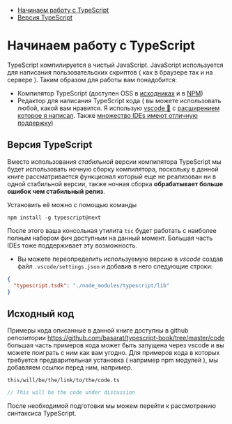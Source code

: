 * [Начинаем работу с TypeScript](#getting-started-with-typescript)
* [Версия TypeScript](#typescript-version)

# Начинаем работу с TypeScript

TypeScript компилируется в чистый JavaScript. JavaScript используется для написания пользовательских скриптов ( как в браузере так и на сервере ). Таким образом для работы вам понадобится:

* Компилятор TypeScript (доступен OSS в [исходниках](https://github.com/Microsoft/TypeScript/) и в [NPM](https://www.npmjs.com/package/typescript))
* Редактор для написания TypeScript кода ( вы можете использовать любой, какой вам нравится. Я использую [vscode 🌹](https://code.visualstudio.com/) с [расширением которое я написал](https://marketplace.visualstudio.com/items?itemName=basarat.god). Также [множество IDEs имеют отличную поддержку]( https://github.com/Microsoft/TypeScript/wiki/TypeScript-Editor-Support))


## Версия TypeScript

Вместо использования *стабильной* версии компилятора TypeScript мы будет использовать ночную сборку компилятора, поскольку в данной книге рассматривается функционал который еще не реализован ни в одной стабильной версии, также ночная сборка **обрабатывает больше ошибок чем стабильный релиз**.

Установить её можно с помощью команды

```
npm install -g typescript@next
```

После этого ваша консольная утилита `tsc` будет работать c наиболее полным набором фич доступным на данный момент. Большая часть IDEs тоже поддерживает эту возможность.

* Вы можете переопределить используемую версию в *vscode* создав файл `.vscode/settings.json` и добавив в него следующие строки:

```json
{
  "typescript.tsdk": "./node_modules/typescript/lib"
}
```

## Исходный код
Примеры кода описанные в данной книге доступны в github репозитории https://github.com/basarat/typescript-book/tree/master/code большая часть примеров кода может быть запущена через vscode и вы можете поиграть с ним как вам угодно. Для примеров кода в которых требуется предварительная установка ( например npm модулей ), мы добавляем ссылки перед ним, например.

`this/will/be/the/link/to/the/code.ts`
```ts
// This will be the code under discussion
```

После необходимой подготовки мы можем перейти к рассмотрению синтаксиса TypeScript.
